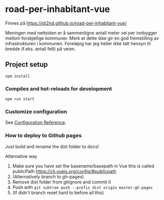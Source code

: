 # road-per-inhabitant-vue
Finnes på https://sti2nd.github.io/road-per-inhabitant-vue/

Meningen med nettsiden er å sammenligne antall meter vei per innbygger mellom forskjellige kommuner. Merk at dette ikke gir en god fremstilling av infrastrukturen i kommunen. Foreløpig har jeg heller ikke tatt hensyn til bredde (f.eks. antall felt) på veien.

## Project setup
```
npm install
```

### Compiles and hot-reloads for development
```
npm run start
```

### Customize configuration
See [Configuration Reference](https://cli.vuejs.org/config/).

### How to deploy to Github pages
Just build and rename the dist folder to docs!

Alternative way
1. Make sure you have set the basename/basepath in Vue this is called publicPath https://cli.vuejs.org/config/#publicpath
1. (Alternatively branch to gh-pages)
1. Remove dist folder from gitignore and commit it
2. Push with `git subtree push --prefix dist origin master:gh-pages`
1. (If didn't branch reset hard to before all this)
